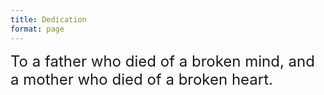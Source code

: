 ```yaml
---
title: Dedication
format: page
---
```


<font size="5" >
To a father who died of a broken mind, and a mother who died of a broken heart.
</font>
